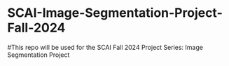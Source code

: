 # SCAI-Image-Segmentation-Project-Fall-2024

#This repo will be used for the SCAI Fall 2024 Project Series: Image Segmentation Project